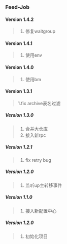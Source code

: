 ### Feed-Job

#### Version 1.4.2
> 1. 修复waitgroup
#### Version 1.4.1
> 1. 使用env 

#### Version 1.4.0
> 1. 使用bm

#### Version 1.3.1
> 1.fix archive表名过滤 

##### Version 1.3.0
> 1. 合并大仓库
> 2. 接入新rpc   

##### Version 1.2.1
> 1. fix retry bug    

##### Version 1.2.0
> 1. 监听up主转移事件    

##### Version 1.1.0
> 1. 接入新配置中心     

##### Version 1.2.0
> 1. 初始化项目    

